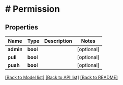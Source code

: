# # Permission

## Properties

Name | Type | Description | Notes
------------ | ------------- | ------------- | -------------
**admin** | **bool** |  | [optional]
**pull** | **bool** |  | [optional]
**push** | **bool** |  | [optional]

[[Back to Model list]](../../README.md#models) [[Back to API list]](../../README.md#endpoints) [[Back to README]](../../README.md)
